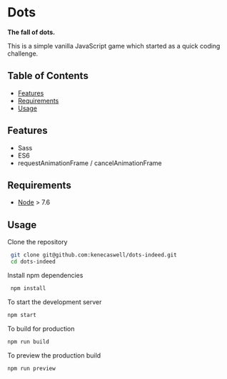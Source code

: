# Dots

**The fall of dots.**

This is a simple vanilla JavaScript game which started as a quick coding challenge.

## Table of Contents

- [Features](#features)
- [Requirements](#requirements)
- [Usage](#usage)


## Features

* Sass
* ES6
* requestAnimationFrame / cancelAnimationFrame

## Requirements

* [Node](https://nodejs.org) > 7.6

## Usage

Clone the repository

```sh
 git clone git@github.com:kenecaswell/dots-indeed.git
 cd dots-indeed
```

Install npm dependencies

```sh
 npm install
```

To start the development server

```sh
npm start
```

To build for production

```sh
npm run build
```

To preview the production build
```sh
npm run preview
```
